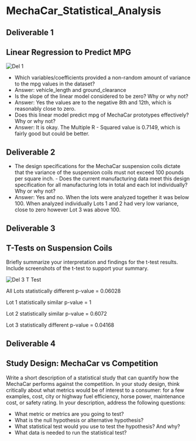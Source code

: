 # MechaCar_Statistical_Analysis

## Deliverable 1
## Linear Regression to Predict MPG

![Del 1](https://user-images.githubusercontent.com/66224990/189493402-1ebd675b-f807-4643-9e57-c530c2de53b5.png)

- Which variables/coefficients provided a non-random amount of variance to the mpg values in the dataset?
- Answer: vehicle_length and ground_clearance
- Is the slope of the linear model considered to be zero? Why or why not?
- Answer: Yes the values are to the negative 8th and 12th, which is reasonably close to zero.
- Does this linear model predict mpg of MechaCar prototypes effectively? Why or why not?
- Answer: It is okay. The Multiple R - Squared value is 0.7149, which is fairly good but could be better.

## Deliverable 2

- The design specifications for the MechaCar suspension coils dictate that the variance of the suspension coils must not exceed 100 pounds per square inch. - Does the current manufacturing data meet this design specification for all manufacturing lots in total and each lot individually? Why or why not?
- Answer: Yes and no. When the lots were analyzed together it was below 100. When analyzed individually Lots 1 and 2 had very low variance, close to zero however Lot 3 was above 100. 

## Deliverable 3

## T-Tests on Suspension Coils

Briefly summarize your interpretation and findings for the t-test results. Include screenshots of the t-test to support your summary.

![Del 3 T Test](https://user-images.githubusercontent.com/66224990/189492576-50470a37-d65f-4b3f-b413-df154662d632.png)

All Lots
statistically different p-value = 0.06028

Lot 1
statistically similar p-value = 1

Lot 2
statistically similar p-value = 0.6072

Lot 3
statistically different p-value = 0.04168


## Deliverable 4

## Study Design: MechaCar vs Competition

Write a short description of a statistical study that can quantify how the MechaCar performs against the competition. In your study design, think critically about what metrics would be of interest to a consumer: for a few examples, cost, city or highway fuel efficiency, horse power, maintenance cost, or safety rating.
In your description, address the following questions:
- What metric or metrics are you going to test?
- What is the null hypothesis or alternative hypothesis?
- What statistical test would you use to test the hypothesis? And why?
- What data is needed to run the statistical test?
